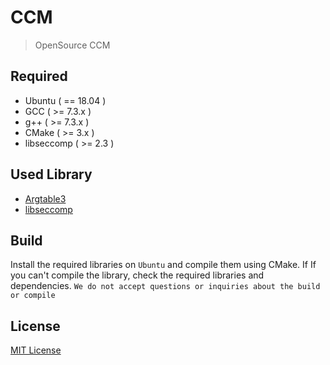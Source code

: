 # CCM
>OpenSource CCM

## Required

* Ubuntu ( == 18.04 )
* GCC ( >= 7.3.x )
* g++ ( >= 7.3.x )
* CMake ( >= 3.x )
* libseccomp ( >= 2.3 )

## Used Library

* [Argtable3](https://github.com/argtable/argtable3)
* [libseccomp](https://github.com/seccomp/libseccomp)

## Build

Install the required libraries on `Ubuntu` and compile them using CMake. If If you can't compile the library, check the required libraries and dependencies. `We do not accept questions or inquiries about the build or compile`


## License

[MIT License](https://opensource.org/licenser/MIT)
